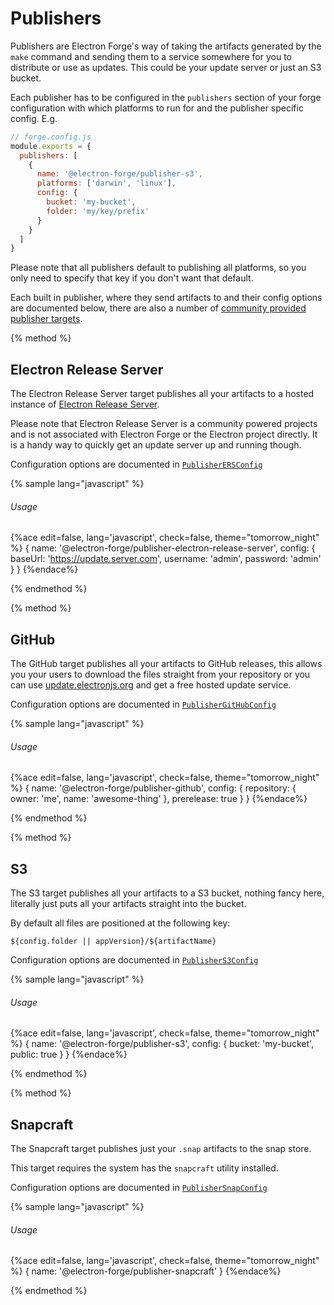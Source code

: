 # Publishers

Publishers are Electron Forge's way of taking the artifacts generated by the
`make` command and sending them to a service somewhere for you to distribute or
use as updates.  This could be your update server or just an S3 bucket.

Each publisher has to be configured in the `publishers` section of your forge
configuration with which platforms to run for and the publisher specific config.
E.g.

```js
// forge.config.js
module.exports = {
  publishers: [
    {
      name: '@electron-forge/publisher-s3',
      platforms: ['darwin', 'linux'],
      config: {
        bucket: 'my-bucket',
        folder: 'my/key/prefix'
      }
    }
  ]
}
```

Please note that all publishers default to publishing all platforms, so you only
need to specify that key if you don't want that default.

Each built in publisher, where they send artifacts to and their config options
are documented below, there are also a number of
[community provided publisher targets](https://www.npmjs.com/search?q=electron-forge-publisher).

{% method %}
## Electron Release Server

The Electron Release Server target publishes all your artifacts to a hosted
instance of [Electron Release Server](https://github.com/ArekSredzki/electron-release-server).

Please note that Electron Release Server is a community powered projects and is
not associated with Electron Forge or the Electron project directly.  It is
a handy way to quickly get an update server up and running though.

Configuration options are documented in [`PublisherERSConfig`](ref:///ts/publisher/electron-release-server/interfaces/publisherersconfig.html)

{% sample lang="javascript" %}
###### Usage
{%ace edit=false, lang='javascript', check=false, theme="tomorrow_night" %}
{
  name: '@electron-forge/publisher-electron-release-server',
  config: {
    baseUrl: 'https://update.server.com',
    username: 'admin',
    password: 'admin'
  }
}
{%endace%}

{% endmethod %}

{% method %}
## GitHub

The GitHub target publishes all your artifacts to GitHub releases, this allows
you your users to download the files straight from your repository or you can
use [update.electronjs.org](https://github.com/electron/update.electronjs.org)
and get a free hosted update service.

Configuration options are documented in [`PublisherGitHubConfig`](ref:///ts/publisher/github/interfaces/publishergithubconfig.html)

{% sample lang="javascript" %}
###### Usage
{%ace edit=false, lang='javascript', check=false, theme="tomorrow_night" %}
{
  name: '@electron-forge/publisher-github',
  config: {
    repository: {
      owner: 'me',
      name: 'awesome-thing'
    },
    prerelease: true
  }
}
{%endace%}

{% endmethod %}

{% method %}
## S3

The S3 target publishes all your artifacts to a S3 bucket, nothing fancy here,
literally just puts all your artifacts straight into the bucket.

By default all files are positioned at the following key:

`${config.folder || appVersion}/${artifactName}`

Configuration options are documented in [`PublisherS3Config`](ref:///ts/publisher/s3/interfaces/publishers3config.html)

{% sample lang="javascript" %}
###### Usage
{%ace edit=false, lang='javascript', check=false, theme="tomorrow_night" %}
{
  name: '@electron-forge/publisher-s3',
  config: {
    bucket: 'my-bucket',
    public: true
  }
}
{%endace%}

{% endmethod %}

{% method %}
## Snapcraft

The Snapcraft target publishes just your `.snap` artifacts to the snap store.

This target requires the system has the `snapcraft` utility installed.

Configuration options are documented in [`PublisherSnapConfig`](ref:///ts/publisher/snapcraft/interfaces/publishersnapcraftconfig.html)

{% sample lang="javascript" %}
###### Usage
{%ace edit=false, lang='javascript', check=false, theme="tomorrow_night" %}
{
  name: '@electron-forge/publisher-snapcraft'
}
{%endace%}

{% endmethod %}

